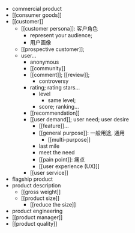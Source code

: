 - commercial product
- [[consumer goods]]
- [[customer]]
    - [[customer persona]]: 客户角色
        - represent your audience;
        - 用户画像
    - [[prospective customer]];
    - user...
        - anonymous
        - [[community]]
        - [[comment]]; [[review]];
            - controversy
        - rating; rating stars...
            - level
                - same level;
            - score; ranking...
        - [[recommendation]]
        - [[user demand]]; user need; user desire
            - [[feature]]...
            - [[general purpose]]: 一般用途, 通用
                - [[multi-purpose]]
            - last mile
            - meet the need
            - [[pain point]]: 痛点
            - [[user experience (UX)]]
        - [[user service]]
- flagship product
- product description
    - [[gross weight]]
    - [[product size]]
        - [[reduce the size]]
- product engineering
- [[product manager]]
- [[product quality]]
